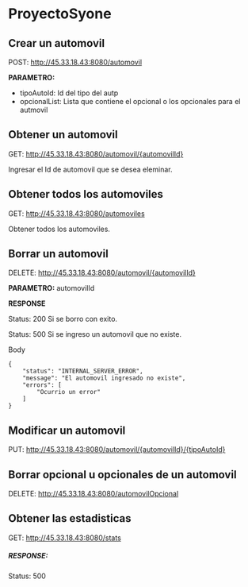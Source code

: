 # ProyectoSyone
## Crear un automovil 
POST: http://45.33.18.43:8080/automovil

**PARAMETRO:** 
- tipoAutoId: Id del tipo del autp
- opcionalList: Lista que contiene el opcional o los opcionales para el autmovil

## Obtener un automovil
GET: http://45.33.18.43:8080/automovil/{automovilId}

Ingresar el Id de automovil que se desea eleminar.

## Obtener todos los automoviles
GET: http://45.33.18.43:8080/automoviles

Obtener todos los automoviles.

## Borrar un automovil
DELETE: http://45.33.18.43:8080/automovil/{automovilId}

**PARAMETRO:** automovilId

**RESPONSE**

Status: 200 Si se borro con exito.

Status: 500 Si se ingreso un automovil que no existe.

Body
~~~
{
    "status": "INTERNAL_SERVER_ERROR",
    "message": "El automovil ingresado no existe",
    "errors": [
        "Ocurrio un error"
    ]
}
~~~



## Modificar un automovil
PUT: http://45.33.18.43:8080/automovil/{automovilId}/{tipoAutoId}


## Borrar opcional u opcionales de un automovil
DELETE: http://45.33.18.43:8080/automovilOpcional


## Obtener las estadisticas
GET: http://45.33.18.43:8080/stats
##### RESPONSE: 
Status: 500




